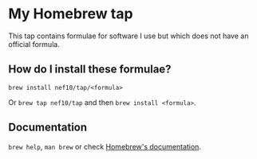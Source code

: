 # My Homebrew tap

This tap contains formulae for software I use but which does not have an official formula.

## How do I install these formulae?
`brew install nef10/tap/<formula>`

Or `brew tap nef10/tap` and then `brew install <formula>`.

## Documentation
`brew help`, `man brew` or check [Homebrew's documentation](https://docs.brew.sh).
